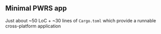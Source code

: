 ## Minimal PWRS app 

Just about ~50 LoC + ~30 lines of `Cargo.toml` which provide a runnable cross-platform application